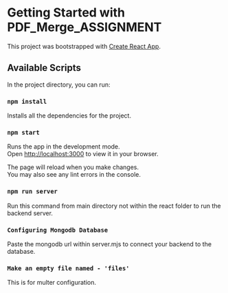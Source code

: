 # Getting Started with PDF_Merge_ASSIGNMENT

This project was bootstrapped with [Create React App](https://github.com/facebook/create-react-app).

## Available Scripts

In the project directory, you can run:

### `npm install`

Installs all the dependencies for the project.

### `npm start`

Runs the app in the development mode.\
Open [http://localhost:3000](http://localhost:3000) to view it in your browser.

The page will reload when you make changes.\
You may also see any lint errors in the console.


### `npm run server`

Run this command from main directory not within the react folder to run the backend server.

### `Configuring Mongodb Database`

Paste the mongodb url within server.mjs to connect your backend to the database.

### `Make an empty file named - 'files'`

This is for multer configuration.



